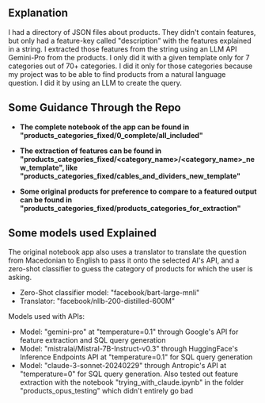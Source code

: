 ## Explanation
I had a directory of JSON files about products. They didn't contain features, but only had a feature-key called "description" with the features explained in a string. I extracted those features from the string using an LLM API Gemini-Pro from the products. I only did it with a given template only for 7 categories out of 70+ categories.
I did it only for those categories because my project was to be able to find products from a natural language question. I did it by using an LLM to create the query. 

## Some Guidance Through the Repo

- **The complete notebook of the app can be found in "products_categories_fixed/0_complete/all_included"**

- **The extraction of features can be found in "products_categories_fixed/<category_name>/<category_name>_new_template", like "products_categories_fixed/cables_and_dividers_new_template"**

- **Some original products for preference to compare to a featured output can be found in "products_categories_fixed/products_categories_for_extraction"**

## Some models used Explained

The original notebook app also uses a translator to translate the question from Macedonian to English to pass it onto the selected AI's API, and a zero-shot classifier to guess the category of products for which the user is asking.
- Zero-Shot classifier model: "facebook/bart-large-mnli"
- Translator: "facebook/nllb-200-distilled-600M"

Models used with APIs:
- Model: "gemini-pro" at "temperature=0.1" through Google's API for feature extraction and SQL query generation
- Model: "mistralai/Mistral-7B-Instruct-v0.3" through HuggingFace's Inference Endpoints API at "temperature=0.1" for SQL query generation
- Model: "claude-3-sonnet-20240229" through Antropic's API at "temperature=0" for SQL query generation. Also tested out feature extraction with the notebook "trying_with_claude.ipynb" in the folder "products_opus_testing" which didn't entirely go bad
